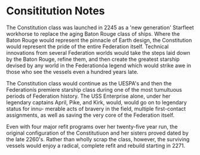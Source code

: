 
# Consititution Notes

The Constitution class was launched in 2245 as a
'new generation' Starfleet workhorse to replace
the aging Baton Rouge class of ships. Where the
Baton Rouge would represent the pinnacle of
Earth design, the Constitution would represent
the pride of the entire Federation itself. Technical
innovations from several Federation worlds
would take the steps laid down by the Baton
Rouge, refine them, and then create the greatest
starship devised by any world in the Federationóa
legend which would strike awe in those who see
the vessels even a hundred years late.


The Constitution class would continue as the
UESPA's and then the Federationís premiere starship class during one of the most tumultuous periods of Federation history. The USS Enterprise alone, under her legendary captains April, Pike, and Kirk, would, would go on to legendary status for innu- merable acts of bravery in the field, multiple first-contact assignments, as well as saving the very core of the Federation itself.


Even with four major refit programs over her
twenty-five year run, the original configuration of
the Constitutiuon and her sisters proved dated by
the late 2260's. Rather than wholly scrap the class, however, 
the surviving vessels would enjoy a radical, complete refit and rebuild starting in 2271.